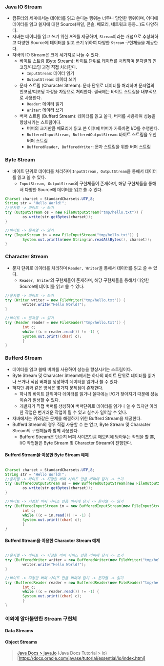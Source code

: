 ### Java IO Stream

- 컴퓨터의 세계에서는 데이터를 읽고 쓴다는 행위는 너무나 당연한 행위이며, 어디에 데이터를 읽고 쓸지에 대한 Source(파일, 콘솔, 메모리, 네트워크 등등...)도 다양하다.
- 자바는 데이터를 읽고 쓰기 위한 API를 제공하며, `Stream`이라는 개념으로 추상화하고 다양한 Source에 데이터를 읽고 쓰기 위하여 다양한 `Stream` 구현체들을 제공한다.
- 자바의 IO Stream은 크게 세가지로 나눌 수 있다.
    - 바이트 스트림 (Byte Stream): 바이트 단위로 데이터를 처리하며 문자열의 인코딩/디코딩 과정 직접 처리한다.
        - `InputStream`: 데이터 읽기
        - `OutputStream`: 데이터 쓰기
    - 문자 스트림 (Character Stream): 문자 단위로 데이터를 처리하며 문자열의 인코딩/디코딩 과정을 자동으로 처리한다. 결국에는 바이트 스트림을 내부적으로 사용한다.
        - `Reader`: 데이터 읽기
        - `Writer`: 데이터 쓰기
    - 버퍼 스트림 (Bufferd Stream): 데이터를 읽고 쓸때, 버퍼를 사용하여 성능을 향상시키는 스트림이다.
        - 버퍼의 크기만큼 메모리에 읽고 쓴 이후에 버퍼가 가득차면 I/O를 수행한다.
        - `BufferedInputStream, BufferedOutputStream`: 바이트 스트림을 위한 버퍼 스트림
        - `BufferedReader, BufferedWriter`: 문자 스트림을 위한 버퍼 스트림

### Byte Stream

- 바이트 단위로 데이터를 처리하며 `InputStream, OutputStream`을 통해서 데이터를 읽고 쓸 수 있다.
    - `InputStream, OutputStream`의 구현체들이 존재하며, 해당 구현체들을 통해서 다양한 Source에 데이터를 읽고 쓸 수 있다.

```java
Charset charset = StandardCharsets.UTF_8;
String str = "Hello World!";
//문자열 -> 바이트 -> 쓰기
try (OutputStream os = new FileOutputStream("tmp/hello.txt")) {
        os.write(str.getBytes(charset));
}

//바이트 -> 문자열 -> 읽기
try (InputStream in = new FileInputStream("tmp/hello.txt")) {
        System.out.println(new String(in.readAllBytes(), charset));
}
```

### Character Stream
- 문자 단위로 데이터를 처리하며 `Reader, Writer`을 통해서 데이터를 읽고 쓸 수 있다.
    - `Reader, Writer`의 구현체들이 존재하며, 해당 구현체들을 통해서 다양한 Source에 데이터를 읽고 쓸 수 있다.
 
```java
//문자열 -> 바이트 -> 쓰기
try (Writer writer = new FileWriter("tmp/hello.txt")) {
        writer.write("Hello World!");
}

//바이트 -> 문자열 -> 읽기
try (Reader reader = new FileReader("tmp/hello.txt")) {
        int c;
        while ((c = reader.read()) != -1) {
        System.out.print((char) c);
        }
}
```

### Bufferd Stream
- 데이터를 읽고 쓸때 버퍼를 사용하여 성능을 향상시키는 스트림이다.
- Byte Stream 및 Character Stream에서는 하나의 바이트 단위로 데이터를 읽거나 쓰거나 직접 버퍼를 생성하여 데이터를 읽거나 쓸 수 있다.
- 하지만 위와 같은 방식은 몇가지 문제점이 존재한다.
  - 하나의 바이트 단위마다 데이터를 읽거나 쓸때에는 I/O가 잦아지기 때문에 성능 이슈가 발생할 수 있다.
  - 개발자가 직접 버퍼를 생성하여 버퍼단위로 데이터를 읽거나 쓸 수 있지만 이러한 작업은 번거러운 작업이 될 수 있고 실수가 일어날 수 있다.
- 자바에서는 위와같은 문제를 해결하기 위한 Bufferd Stream을 제공한다.
- Bufferd Stream의 경우 직접 사용할 수 는 없고, Byte Stream 및 Character Stream의 구현체들과 함께 사용한다.
  - Bufferd Stream은 단순히 버퍼 사이즈만큼 메모리에 담아두는 작업을 할 뿐, I/O 작업들은 Byte Stream 및 Character Stream이 진행한다.

#### Bufferd Stream을 이용한 Byte Stream 예제
```java

Charset charset = StandardCharsets.UTF_8;
String str = "Hello World!";
//문자열 -> 바이트 -> 지정한 버퍼 사이즈 만큼 버퍼에 담기 -> 쓰기
try (BufferedOutputStream os = new BufferedOutputStream(new FileOutputStream("tmp/hello.txt"), DEFAULT_MAX_BUFFER_SIZE)) {
        os.write(str.getBytes(charset));
}

//바이트 -> 지정한 버퍼 사이즈 만큼 버퍼에 담기 -> 문자열 -> 읽기
try (BufferedInputStream in = new BufferedInputStream(new FileInputStream("tmp/hello.txt"), DEFAULT_MAX_BUFFER_SIZE)) {
        int c;
        while ((c = in.read()) != -1) {
        System.out.print((char) c);
        }
}

```

#### Bufferd Stream을 이용한 Character Stream 예제
```java

//문자열 -> 바이트 -> 지정한 버퍼 사이즈 만큼 버퍼에 담기 -> 쓰기
try (BufferedWriter writer = new BufferedWriter(new FileWriter("tmp/hello.txt"), DEFAULT_MAX_BUFFER_SIZE)) {
        writer.write("Hello World!");
}

//바이트 -> 지정한 버퍼 사이즈 만큼 버퍼에 담기 -> 문자열 -> 읽기
try (BufferedReader reader = new BufferedReader(new FileReader("tmp/hello.txt"), DEFAULT_MAX_BUFFER_SIZE)) {
        int c;
        while ((c = reader.read()) != -1) {
        System.out.print((char) c);
        }
}
```

### 이외에 알아볼만한 Stream 구현체

#### Data Streams
#### Object Streams



> [Java Docs > java.io](https://docs.oracle.com/en/java/javase/21/docs/api/java.base/java/io/package-summary.html)
> (Java Docs Tutorial > io)[https://docs.oracle.com/javase/tutorial/essential/io/index.html]